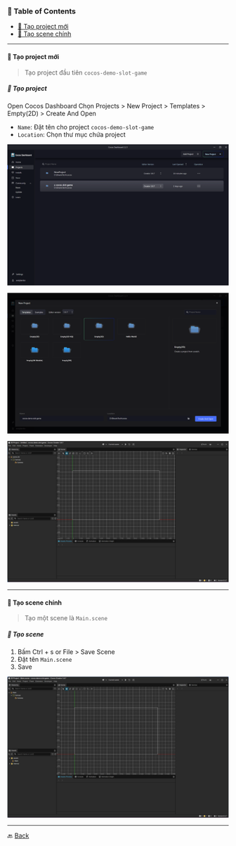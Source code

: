 

### 📑 Table of Contents

- [📘 Tạo project mới](#-tạo-project-mới)
- [📘 Tạo scene chính](#-tạo-scene-chính)

***

#### 📘 Tạo project mới

> Tạo project đầu tiên `cocos-demo-slot-game`

##### 🧱 Tạo project

Open Cocos Dashboard
Chọn Projects > New Project > Templates > Empty(2D) > Create And Open
- `Name`: Đặt tên cho project `cocos-demo-slot-game`
- `Location`: Chọn thư mục chứa project

![cocos-dashboard](./assets/photos/init-project/cocos-dashboard.png)

![cocos-init-project-empty2D](./assets/photos/init-project/cocos-init-project-empty2D.png)

![cocos-empty2D-main-scene](./assets/photos/init-project/cocos-empty2D-main-scene.png)

***

#### 📘 Tạo scene chính

> Tạo một scene là `Main.scene`

##### 🧱 Tạo scene

1. Bấm Ctrl + s or File > Save Scene
2. Đặt tên `Main.scene`
3. Save

![cocos-main-scene](./assets/photos/init-project/cocos-main-scene.png)

***

🔙 [Back](index.md)
